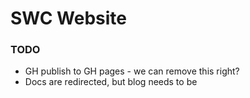 # SWC Website

### TODO

- GH publish to GH pages - we can remove this right?
- Docs are redirected, but blog needs to be
